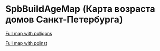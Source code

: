 # SpbBuildAgeMap (Карта возраста домов Санкт-Петербурга)


[Full map with poligons](https://maxwellhays.carto.com/builder/2336f942-8909-43f5-a035-82b65addb5dc/embed)

[Full map with poinst](https://maxwellhays.carto.com/builder/c014afa0-4c29-11e6-be55-0ecd1babdde5/embed)